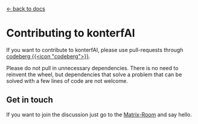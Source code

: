 [<- back to docs](README.md)

# Contributing to konterfAI

If you want to contribute to konterfAI, please use pull-requests through
[codeberg {{<icon "codeberg">}}](https://codeberg.org/konterfAI/konterfAI).

Please do not pull in unnecessary dependencies. There is no need to reinvent the wheel, but dependencies that
solve a problem that can be solved with a few lines of code are not welcome.

## Get in touch

If you want to join the discussion just go to the [Matrix-Room](https://app.element.io/#/room/#konterfai:matrix.org) and say hello.